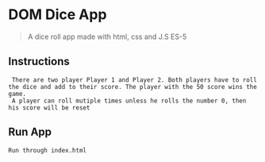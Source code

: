 # DOM Dice App

> A dice roll app made with html, css and J.S ES-5

## Instructions
```
 There are two player Player 1 and Player 2. Both players have to roll the dice and add to their score. The player with the 50 score wins the game.
 A player can roll mutiple times unless he rolls the number 0, then his score will be reset
 ```
## Run App
```
Run through index.html
```

